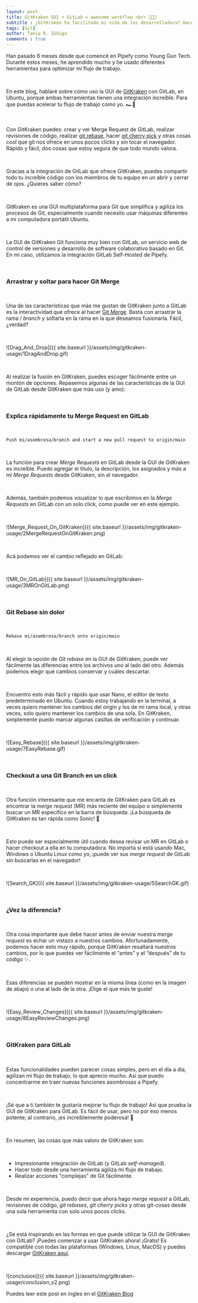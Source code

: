 ```yaml
---
layout: post
title: GitKraken GUI + GitLab = awesome workflow <br> 🐙💖🦊
subtitle : ¿GitKraken ha facilitado mi vida de los desarrolladora? Hacer Merge Request en GitLab, revisiones de código, Rebases, Cherry Picks y otras cosas cool que git nos ofrece; en unos pocos clicks es posible.
tags: [Git]
author: Tania R. Zúñiga
comments : true
---
```


Han pasado 6 meses desde que comencé en Pipefy como Young Gun Tech. Durante estos meses, he aprendido mucho y he usado diferentes herramientas para optimizar mi flujo de trabajo.

<br>

En este blog, hablaré sobre cómo uso la GUI de [GitKraken](https://gitkraken.link/pipefy) con GitLab, en Ubuntu, porque ambas herramientas tienen una integración increíble. Para que puedas acelerar tu flujo de trabajo como yo. 🏎💨

<br>

Con GitKraken puedes: crear y ver Merge Request de GitLab, realizar revisiones de código, realizar [git rebase](https://www.gitkraken.com/learn/git/git-rebase), hacer [git cherry pick](https://www.gitkraken.com/learn/git/git-rebase) y otras cosas cool que git nos ofrece en unos pocos clicks y sin tocar el navegador. Rápido y fácil, dos cosas que estoy segura de que todo mundo valora.

<br>

Gracias a la integración de GitLab que ofrece GitKraken, puedes compartir todo tu increíble código con los miembros de tu equipo en un abrir y cerrar de ojos. ¿Quieres saber cómo?

<br>

GitKraken es una GUI multiplataforma para Git que simplifica y agiliza los procesos de Git, especialmente cuando necesito usar máquinas diferentes a mi computadora portátil Ubuntu.

<br>

La GUI de GitKraken Git funciona muy bien con GitLab, un servicio web de control de versiones y desarrollo de software colaborativo basado en Git. En mi caso, utilizamos la integración GitLab Self-Hosted de Pipefy.

<br>

<h3>Arrastrar y soltar para hacer Git Merge</h3>

<br>

Una de las características que más me gustan de GitKraken junto a GitLab es la interactividad que ofrece al hacer [Git Merge](https://www.gitkraken.com/learn/git/git-merge). Basta con arrastrar la rama / *branch* y soltarla en la rama en la que deseamos fusionarla. Fácil, ¿verdad?

<br>

![Drag_And_Drop]({{ site.baseurl }}/assets/img/gitkraken-usage/1DragAndDrop.gif)

<br>

Al realizar la fusión en GitKraken, puedes escoger fácilmente entre un montón de opciones. Repasemos algunas de las características de la GUI de GitLab desde GitKraken que más uso (y amo):

<br>

<h3>Explica rápidamente tu Merge Request en GitLab</h3> 

<br>

```bash
Push mi/asombrosa/branch and start a new pull request to origin/main
```

<br>

La función para crear *Merge Requests* en GitLab desde la GUI de GitKraken es increíble. Puedo agregar el título, la descripción, los asignados y más a mi *Merge Requests* desde GitKraken, sin el navegador.

<br>

Además, también podemos visualizar lo que escribimos en la *Merge Requests* en GitLab con un solo click, como puede ver en este ejemplo.

<br>

![Merge_Request_On_GitKraken]({{ site.baseurl }}/assets/img/gitkraken-usage/2MergeRequestOnGitKraken.png)

<br>

Acá podemos ver el cambio reflejado en GitLab:

<br>

![MR_On_GitLab]({{ site.baseurl }}/assets/img/gitkraken-usage/3MROnGitLab.png)

<br>

<h3>Git Rebase sin dolor</h3>

<br>

```bash
Rebase mi/asombrosa/branch onto origin/main
```

<br>

Al elegir la opción de *Git rebase* en la GUI de GitKraken, puede ver fácilmente las diferencias entre los archivos uno al lado del otro. Además podemos elegir qué cambios conservar y cuáles descartar.

<br>

Encuentro esto más fácil y rápido que usar Nano, el editor de texto predeterminado en Ubuntu. Cuando estoy trabajando en la terminal, a veces quiero mantener los cambios del origin y los de mi rama local, y otras veces, solo quiero mantener los cambios de una sola. En GitKraken, simplemente puedo marcar algunas casillas de verificación y continuar.

<br>

![Easy_Rebase]({{ site.baseurl }}/assets/img/gitkraken-usage/7EasyRebase.gif)

<br>

<h3>Checkout a una Git Branch en un click</h3>

<br>

Otra función interesante que me encanta de GitKraken para GitLab es encontrar la *merge request* (MR) más reciente del equipo o simplemente buscar un MR específico en la barra de búsqueda. ¡La búsqueda de GitKraken es tan rápida como Sonic! 🦔

<br>

Esto puede ser especialmente útil cuando desea revisar un MR en GitLab o hacer checkout a ella en tu computadora. No importa si está usando Mac, Windows o Ubuntu Linux como yo, ¡puede ver sus *merge request* de GitLab sin buscarlas en el navegador!

<br>

![Search_GK]({{ site.baseurl }}/assets/img/gitkraken-usage/5SearchGK.gif)

<br>

<h3>¿Vez la diferencia?</h3>

<br>

Otra cosa importante que debe hacer antes de enviar nuestra *merge request* es echar un vistazo a nuestros cambios. Afortunadamente, podemos hacer esto muy rápido, porque GitKraken resaltará nuestros cambios, por lo que puedes ver fácilmente el “antes” y el “después” de tu código ✨.

<br>

Esas diferencias se pueden mostrar en la misma línea (como en la imagen de abajo) o una al lado de la otra. ¡Elige el que más te guste!

<br>

![Easy_Review_Changes]({{ site.baseurl }}/assets/img/gitkraken-usage/8EasyReviewChanges.png)

<br>

<h3>GitKraken para GitLab</h3>

<br>

Estas funcionalidades pueden parecer cosas simples, pero en el día a día, agilizan mi flujo de trabajo, lo que aprecio mucho. Así que puedo concentrarme en traer nuevas funciones asombrosas a Pipefy.

<br>

¡Sé que a ti también te gustaría mejorar tu flujo de trabajo! Así que prueba la GUI de GitKraken para GitLab. Es fácil de usar, pero no por eso menos potente; al contrario, ¡es increíblemente poderosa! 💪

<br>

En resumen, las cosas que más valoro de GitKraken son:

<br>

- Impresionante integración de GitLab (y GitLab *self-managed*).
- Hacer todo desde una herramienta agiliza mi flujo de trabajo.
- Realizar acciones "complejas" de Git fácilmente.

<br>

Desde mi experiencia, puedo decir que ahora hago *merge request* a GitLab, revisiones de código, *git rebases*, *git cherry picks* y otras git-cosas desde una sola herramienta con solo unos pocos clicks.

<br>

¿Se está inspirando en las formas en que puede utilizar la GUI de GitKraken con GitLab? ¡Puedes comenzar a usar GitKraken ahora! ¡Gratis! Es compatible con todas las plataformas (Windows, Linux, MacOS) y puedes descargar [GitKraken aquí](https://gitkraken.link/pipefy).

<br>

![conclusion]({{ site.baseurl }}/assets/img/gitkraken-usage/conclusion_v2.png)

Puedes leer este post en ingles en el [GitKraken Blog](https://www.gitkraken.com/blog/gitlab-gui)